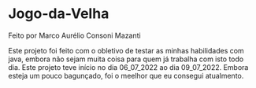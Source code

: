 # Jogo-da-Velha
 Feito por Marco Aurélio Consoni Mazanti

 Este projeto foi feito com o obletivo de testar as minhas habilidades com java, embora não sejam muita coisa para quem já trabalha com isto todo dia.
 Este projeto teve início no dia 06_07_2022 ao dia 09_07_2022.
 Embora esteja um pouco bagunçado, foi o meelhor que eu consegui atualmento.
